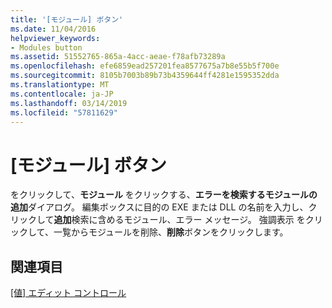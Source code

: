 ```yaml
---
title: '[モジュール] ボタン'
ms.date: 11/04/2016
helpviewer_keywords:
- Modules button
ms.assetid: 51552765-865a-4acc-aeae-f78afb73289a
ms.openlocfilehash: efe6859ead257201fea8577675a7b8e55b5f700e
ms.sourcegitcommit: 8105b7003b89b73b4359644ff4281e1595352dda
ms.translationtype: MT
ms.contentlocale: ja-JP
ms.lasthandoff: 03/14/2019
ms.locfileid: "57811629"
---
```

# <a name="modules-button"></a>[モジュール] ボタン

をクリックして、**モジュール** をクリックする、**エラーを検索するモジュールの追加**ダイアログ。 編集ボックスに目的の EXE または DLL の名前を入力し、クリックして**追加**検索に含めるモジュール、エラー メッセージ。 強調表示 をクリックして、一覧からモジュールを削除、**削除**ボタンをクリックします。

## <a name="see-also"></a>関連項目

[[値] エディット コントロール](value-edit-control.md)

